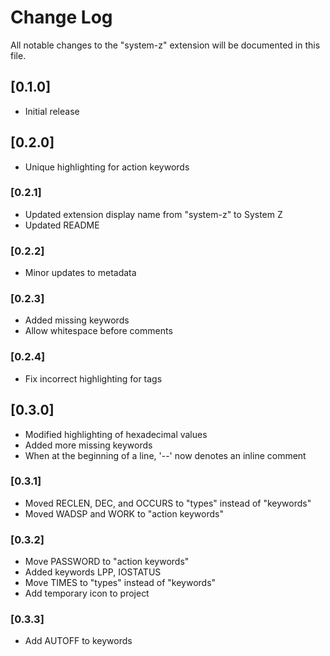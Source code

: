 # Change Log

All notable changes to the "system-z" extension will be documented in this file.

## [0.1.0]

- Initial release

## [0.2.0]

- Unique highlighting for action keywords

### [0.2.1]

- Updated extension display name from "system-z" to System Z
- Updated README

### [0.2.2]

- Minor updates to metadata

### [0.2.3]

- Added missing keywords
- Allow whitespace before comments

### [0.2.4]

- Fix incorrect highlighting for tags

## [0.3.0]

- Modified highlighting of hexadecimal values
- Added more missing keywords
- When at the beginning of a line, '--' now denotes an inline comment

### [0.3.1]

- Moved RECLEN, DEC, and OCCURS to "types" instead of "keywords"
- Moved WADSP and WORK to "action keywords"

### [0.3.2]

- Move PASSWORD to "action keywords"
- Added keywords LPP, IOSTATUS
- Move TIMES to "types" instead of "keywords"
- Add temporary icon to project

### [0.3.3]

- Add AUTOFF to keywords

